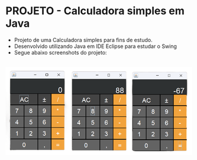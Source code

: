 # PROJETO - Calculadora simples em Java

- Projeto de uma Calculadora simples para fins de estudo.
- Desenvolvido utilizando Java em IDE Eclipse para estudar o Swing
- Segue abaixo screenshots do projeto:


<br>
<img src="sample-image.png">